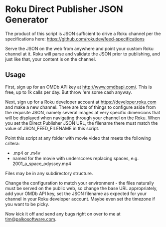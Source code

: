 # Roku Direct Publisher JSON Generator

The product of this script is JSON sufficient to drive a Roku channel per the specifications here: https://github.com/rokudev/feed-specifications

Serve the JSON on the web from anywhere and point your custom Roku channel at it. Roku will parse and validate the JSON prior to publishing, and just like that, your content is on the channel.

## Usage

First, sign up for an OMDb API key at http://www.omdbapi.com/. This is free, up to 1k calls per day. But throw 'em some cash anyway.

Next, sign up for a Roku developer account at https://developer.roku.com and make a new channel. There are lots of things to configure aside from the requisite JSON, namely several images at very specific
dimensions that will be displayed when navigating through your channel on the Roku. When you set the Direct Publisher JSON URL, the filename there must match the value of JSON_FEED_FILENAME in this script.

Point this script at any folder with movie video that meets the following critera:

* .mp4 or .m4v
* named for the movie with underscores replacing spaces, e.g. 2001_a_space_odyssey.mp4

Files may be in any subdirectory structure.

Change the configuration to match your environment - the files naturally must be served on the public web, so change the base URL appropriately, add your OMDb API key, set the JSON filename as expected
for your channel in your Roku developer account. Maybe even set the timezone if you want to be picky.

Now kick it off and send any bugs right on over to me at <a href="mailto:tim@palkosoftware.com">tim@palkosoftware.com</a>.
